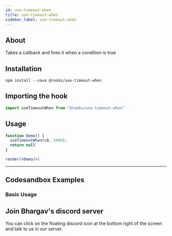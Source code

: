 ```yaml
---
id: use-timeout-when
title: use-timeout-when
sidebar_label: use-timeout-when
---
```



    

## About

Takes a callback and fires it when a condition is true

[//]: # "Main"

## Installation

    npm install --save @rooks/use-timeout-when

## Importing the hook

```javascript
import useTimeoutWhen from "@rooks/use-timeout-when"
```

## Usage

```jsx
function Demo() {
  useTimeoutWhen(cb, 1000);
  return null
}

render(<Demo/>)
```


---

## Codesandbox Examples

### Basic Usage    



## Join Bhargav's discord server
You can click on the floating discord icon at the bottom right of the screen and talk to us in our server.

    